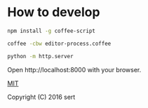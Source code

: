 # How to develop

```sh
npm install -g coffee-script
```

```sh
coffee -cbw editor-process.coffee
```

```sh
python -m http.server
```

Open http://localhost:8000 with your browser.

[MIT](http://opensource.org/licenses/MIT)

Copyright (C) 2016 sert
